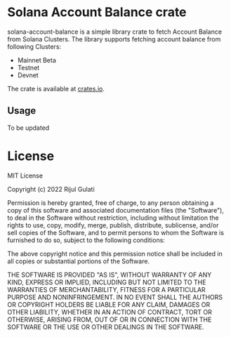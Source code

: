# Solana Account Balance crate

solana-account-balance is a simple library crate to fetch Account Balance from Solana Clusters.
The library supports fetching account balance from following Clusters:

- Mainnet Beta
- Testnet
- Devnet

The crate is available at [crates.io]().

## Usage

To be updated

# License

MIT License

Copyright (c) 2022 Rijul Gulati

Permission is hereby granted, free of charge, to any person obtaining a copy
of this software and associated documentation files (the "Software"), to deal
in the Software without restriction, including without limitation the rights
to use, copy, modify, merge, publish, distribute, sublicense, and/or sell
copies of the Software, and to permit persons to whom the Software is
furnished to do so, subject to the following conditions:

The above copyright notice and this permission notice shall be included in all
copies or substantial portions of the Software.

THE SOFTWARE IS PROVIDED "AS IS", WITHOUT WARRANTY OF ANY KIND, EXPRESS OR
IMPLIED, INCLUDING BUT NOT LIMITED TO THE WARRANTIES OF MERCHANTABILITY,
FITNESS FOR A PARTICULAR PURPOSE AND NONINFRINGEMENT. IN NO EVENT SHALL THE
AUTHORS OR COPYRIGHT HOLDERS BE LIABLE FOR ANY CLAIM, DAMAGES OR OTHER
LIABILITY, WHETHER IN AN ACTION OF CONTRACT, TORT OR OTHERWISE, ARISING FROM,
OUT OF OR IN CONNECTION WITH THE SOFTWARE OR THE USE OR OTHER DEALINGS IN THE
SOFTWARE.
